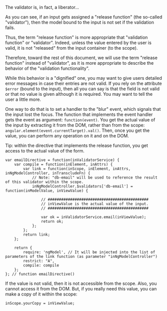 The validator is, in fact, a liberator...

As you can see, if an input gets assigned a "release function" (the so-called "validator"), then the model bound to the input is not set if the validation fails.

Thus, the term "release function" is more appropriate that "validation function" or "validator". Indeed, unless the value entered by the user is valid, it is not "released" from the input container (to the scope).

Therefore, toward the rest of this document, we will use the term "release function" instead of "validator", as it is more appropriate to describe the behavior of the "validation functionality".

While this behavior is a "dignified" one, you may want to give users detailed error messages in case their entries are not valid. If you rely on the attribute `$error` (bound to the input), then all you can say is that the field is not valid or that no value is given although it is required. You may want to tell the user a little more.

One way to do that is to set a handler to the "blur" event, which signals that the input lost the focus. The function that implements the event handler gets the event as argument: `function(event)`. You get the actual value of the input by extracting it from the DOM, rather than from the scope: `angular.element(event.currentTarget).val()`. Then, once you get the value, you can perform any operation on it and on the DOM.

Tip: within the directive that implements the release function, you get access to the actual value of the form.

	var emailDirective = function(inValidatorService) {
		var compile = function(inElement, inAttrs) {
        	var link = function(inScope, inElement, inAttrs, inNgModelController, inTranscludeFn) {
        		// Note: "db-email" will be used to reference the result of this validator within the scope.
        		inNgModelController.$validators['db-email'] = function(inModelValue, inViewValue) {
     
        			// #############################################			
        			// inViewValue is the actual value of the input.
        			// #############################################
     
					var ok = inValidatorService.email(inViewValue);
					return ok;        			
        		};
        	};
        	return link;
        };
     
		return {
			require: 'ngModel', // It will be injected into the list of parameters of the link function (as parameter "inNgModelController")
        	restrict: "A",
        	compile: compile
        };
	}; // function emailDirective()

If the value is not valid, then it is not accessible from the scope.
Also, you cannot access it from the DOM.
But, if you really need this value, you can make a copy of it within the scope:

	inScope.yourCopy = inViewValue;
